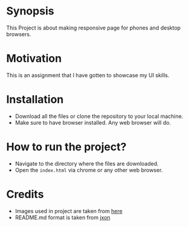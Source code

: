 # Synopsis
This Project is about making responsive page for phones and desktop browsers.

# Motivation
This is an assignment that I have gotten to showcase my UI skills.

# Installation
* Download all the files or clone the repository to your local machine.
* Make sure to have browser installed. Any web browser will do.

# How to run the project?
* Navigate to the directory where the files are downloaded.
* Open the ```index.html``` via chrome or any other web browser.

# Credits
* Images used in project are taken from [here](https://placekitten.com)
* README.md format is taken from [jxon](https://gist.github.com/jxson/1784669)